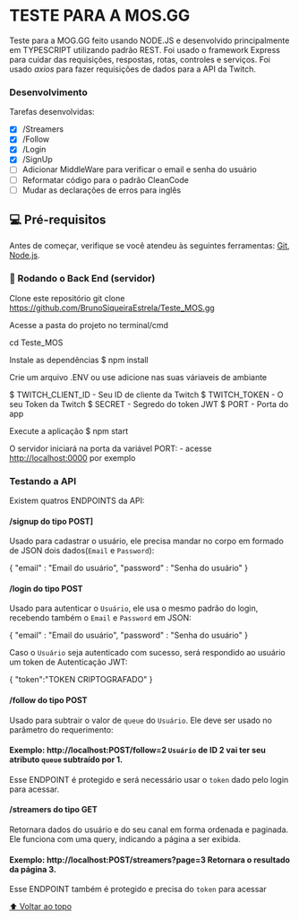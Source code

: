 # TESTE PARA A MOS.GG

<!---Esses são exemplos. Veja https://shields.io para outras pessoas ou para personalizar este conjunto de escudos. Você pode querer incluir dependências, status do projeto e informações de licença aqui--->

Teste para a MOG.GG feito usando NODE.JS e desenvolvido principalmente em TYPESCRIPT utilizando padrão REST. Foi usado o framework Express para cuidar das requisições, respostas, rotas, controles e serviços. Foi usado <i> axios </i> para fazer requisições de dados para a API da Twitch.


### Desenvolvimento

Tarefas desenvolvidas:

- [x] /Streamers
- [x] /Follow
- [x] /Login
- [x] /SignUp
- [ ] Adicionar MiddleWare para verificar o email e senha do usuário
- [ ] Reformatar código para o padrão CleanCode
- [ ] Mudar as declarações de erros para inglês

## 💻 Pré-requisitos

Antes de começar, verifique se você atendeu às seguintes ferramentas:
[Git](https://git-scm.com), [Node.js](https://nodejs.org/en/).

### 🎲 Rodando o Back End (servidor)

Clone este repositório
git clone <https://github.com/BrunoSiqueiraEstrela/Teste_MOS.gg>

Acesse a pasta do projeto no terminal/cmd

cd Teste_MOS

Instale as dependências
$ npm install

Crie um arquivo .ENV ou use adicione nas suas váriaveis de ambiante

$ TWITCH_CLIENT_ID - Seu ID de cliente da Twitch
$ TWITCH_TOKEN - O seu Token da Twitch
$ SECRET - Segredo do token JWT
$ PORT -  Porta do app

Execute a aplicação
$ npm start

 O servidor iniciará na porta da variável  PORT: - acesse <http://localhost:0000> por exemplo

### Testando a API

Existem quatros ENDPOINTS da API:

#### /signup do tipo POST]
Usado para cadastrar o usuário, ele precisa mandar no corpo em formado de JSON dois dados(`Email` e `Password`):

{ 
  "email" : "Email do usuário",
  "password" : "Senha do usuário"
}

#### /login do tipo POST
Usado para autenticar o `Usuário`, ele usa o mesmo padrão do login, recebendo também o `Email` e `Password` em JSON:

{ 
  "email" : "Email do usuário",
  "password" : "Senha do usuário"
}

Caso o `Usuário` seja autenticado com sucesso, será respondido ao usuário um token de Autenticação JWT:

{
"token":"TOKEN CRIPTOGRAFADO"
}

#### /follow do tipo POST 

Usado para subtrair o valor de `queue` do `Usuário`. Ele deve ser usado no parâmetro do requerimento:

#### Exemplo: http://localhost:POST/follow=2 `Usuário` de ID 2 vai ter seu atributo `queue` subtraído  por 1.

Esse ENDPOINT é protegido e será necessário usar o `token` dado pelo login para acessar. 


#### /streamers do tipo GET

Retornara dados do usuário e do seu canal em forma ordenada e paginada. Ele funciona com uma query, indicando a página a ser exibida.

#### Exemplo: http://localhost:POST/streamers?page=3 Retornara o resultado da página 3.

Esse ENDPOINT também é protegido e precisa do `token` para acessar

[⬆ Voltar ao topo](#Teste_MOS.gg)<br>
